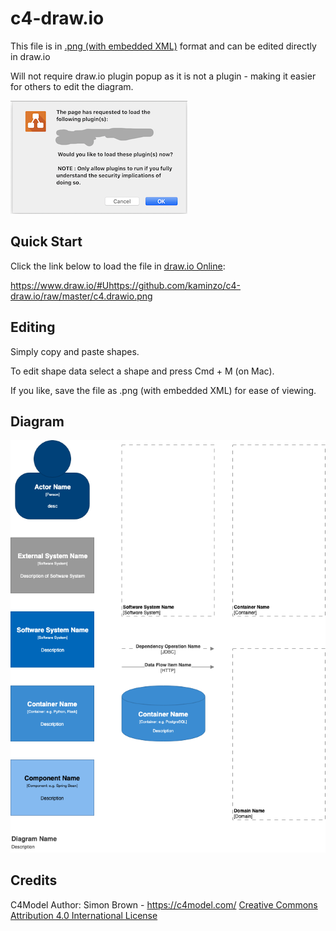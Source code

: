 # c4-draw.io

This file is in [.png (with embedded XML)](https://about.draw.io/features/import-export/) format and can be edited directly in draw.io

Will not require draw.io plugin popup as it is not a plugin - making it easier for others to edit the diagram.

![draw.io-plugin-popup](/drawio_plugin_popup.png)

## Quick Start

Click the link below to load the file in [draw.io Online](https://www.draw.io/#Uhttps://github.com/kaminzo/c4-draw.io/raw/master/c4.drawio.png):

<https://www.draw.io/#Uhttps://github.com/kaminzo/c4-draw.io/raw/master/c4.drawio.png>

## Editing

Simply copy and paste shapes.

To edit shape data select a shape and press Cmd + M (on Mac).

If you like, save the file as .png (with embedded XML) for ease of viewing.

## Diagram

![c4-draw.io](/c4.drawio.png)

## Credits

C4Model Author: Simon Brown - <https://c4model.com/> [Creative Commons Attribution 4.0 International License](https://creativecommons.org/licenses/by/4.0/)
